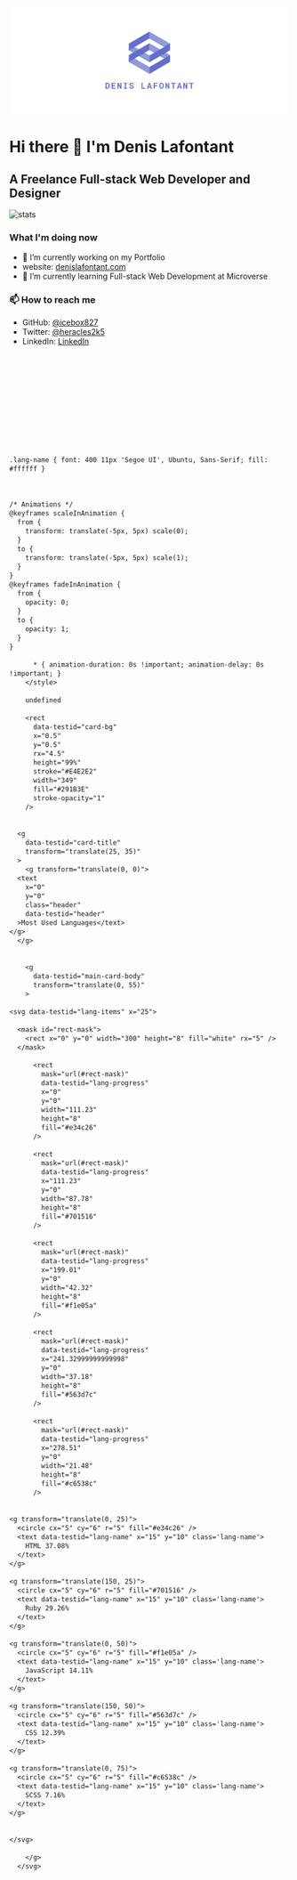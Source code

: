 ![logo1.PNG](https://github.com/icebox827/icebox827/blob/main/facebook_cover_photo_2_transparent.png?raw=true)

# Hi there 👋 I'm Denis Lafontant
## A Freelance Full-stack Web Developer and Designer
![stats](https://github-readme-stats.vercel.app/api?username=icebox827&show_icons=true)

### What I'm doing now

- 🔭 I’m currently working on my Portfolio
- website: [denislafontant.com](https://denislafontant.com)
- 🌱 I’m currently learning Full-stack Web Development at Microverse

### 📫 How to reach me

- GitHub: [@icebox827](https://github.com/icebox827)
- Twitter: [@heracles2k5](https://twitter.com/@heracles2k5)
- LinkedIn: [LinkedIn](https://www.linkedin.com/in/denis-lafontant-37031439/)

<svg
        width="350"
        height="165"
        viewBox="0 0 350 165"
        fill="none"
        xmlns="http://www.w3.org/2000/svg"
      >
        <style>
          .header {
            font: 600 18px 'Segoe UI', Ubuntu, Sans-Serif;
            fill: #ff64da;
            animation: fadeInAnimation 0.8s ease-in-out forwards;
          }
          
    .lang-name { font: 400 11px 'Segoe UI', Ubuntu, Sans-Serif; fill: #ffffff }
  

          
    /* Animations */
    @keyframes scaleInAnimation {
      from {
        transform: translate(-5px, 5px) scale(0);
      }
      to {
        transform: translate(-5px, 5px) scale(1);
      }
    }
    @keyframes fadeInAnimation {
      from {
        opacity: 0;
      }
      to {
        opacity: 1;
      }
    }
  
          * { animation-duration: 0s !important; animation-delay: 0s !important; }
        </style>

        undefined

        <rect
          data-testid="card-bg"
          x="0.5"
          y="0.5"
          rx="4.5"
          height="99%"
          stroke="#E4E2E2"
          width="349"
          fill="#291B3E"
          stroke-opacity="1"
        />

        
      <g
        data-testid="card-title"
        transform="translate(25, 35)"
      >
        <g transform="translate(0, 0)">
      <text
        x="0"
        y="0"
        class="header"
        data-testid="header"
      >Most Used Languages</text>
    </g>
      </g>
    

        <g
          data-testid="main-card-body"
          transform="translate(0, 55)"
        >
          
    <svg data-testid="lang-items" x="25">
      
      <mask id="rect-mask">
        <rect x="0" y="0" width="300" height="8" fill="white" rx="5" />
      </mask>
      
          <rect
            mask="url(#rect-mask)" 
            data-testid="lang-progress"
            x="0" 
            y="0"
            width="111.23" 
            height="8"
            fill="#e34c26"
          />
        
          <rect
            mask="url(#rect-mask)" 
            data-testid="lang-progress"
            x="111.23" 
            y="0"
            width="87.78" 
            height="8"
            fill="#701516"
          />
        
          <rect
            mask="url(#rect-mask)" 
            data-testid="lang-progress"
            x="199.01" 
            y="0"
            width="42.32" 
            height="8"
            fill="#f1e05a"
          />
        
          <rect
            mask="url(#rect-mask)" 
            data-testid="lang-progress"
            x="241.32999999999998" 
            y="0"
            width="37.18" 
            height="8"
            fill="#563d7c"
          />
        
          <rect
            mask="url(#rect-mask)" 
            data-testid="lang-progress"
            x="278.51" 
            y="0"
            width="21.48" 
            height="8"
            fill="#c6538c"
          />
        
      
    <g transform="translate(0, 25)">
      <circle cx="5" cy="6" r="5" fill="#e34c26" />
      <text data-testid="lang-name" x="15" y="10" class='lang-name'>
        HTML 37.08%
      </text>
    </g>
  
    <g transform="translate(150, 25)">
      <circle cx="5" cy="6" r="5" fill="#701516" />
      <text data-testid="lang-name" x="15" y="10" class='lang-name'>
        Ruby 29.26%
      </text>
    </g>
  
    <g transform="translate(0, 50)">
      <circle cx="5" cy="6" r="5" fill="#f1e05a" />
      <text data-testid="lang-name" x="15" y="10" class='lang-name'>
        JavaScript 14.11%
      </text>
    </g>
  
    <g transform="translate(150, 50)">
      <circle cx="5" cy="6" r="5" fill="#563d7c" />
      <text data-testid="lang-name" x="15" y="10" class='lang-name'>
        CSS 12.39%
      </text>
    </g>
  
    <g transform="translate(0, 75)">
      <circle cx="5" cy="6" r="5" fill="#c6538c" />
      <text data-testid="lang-name" x="15" y="10" class='lang-name'>
        SCSS 7.16%
      </text>
    </g>
  
    
    </svg>
  
        </g>
      </svg>
    
